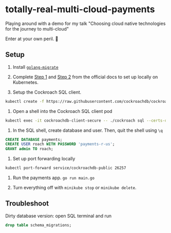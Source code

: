# totally-real-multi-cloud-payments
Playing around with a demo for my talk "Choosing cloud native technologies for the journey to multi-cloud"

Enter at your own peril. 🙈

## Setup
1. Install [`golang-migrate`](https://github.com/golang-migrate/migrate/tree/master/cmd/migrate)
1. Complete [Step 1](https://www.cockroachlabs.com/docs/v21.2/orchestrate-a-local-cluster-with-kubernetes.html#step-1-start-kubernetes) and [Step 2](https://www.cockroachlabs.com/docs/v21.2/orchestrate-a-local-cluster-with-kubernetes.html#step-2-start-cockroachdb) from the official docs to set up locally on Kubernetes.

1. Setup the Cockroach SQL client.
```bash
kubectl create -f https://raw.githubusercontent.com/cockroachdb/cockroach-operator/master/examples/client-secure-operator.yaml
```

1. Open a shell into the Cockroach SQL client pod 
```bash
kubectl exec -it cockroachdb-client-secure -- ./cockroach sql --certs-dir=/cockroach/cockroach-certs --host=cockroachdb-public
```

1. In the SQL shell, create database and user. Then, quit the shell using `\q`
```sql
CREATE DATABASE payments;
CREATE USER roach WITH PASSWORD 'payments-r-us';
GRANT admin TO roach;
```

1. Set up port forwarding locally 
```bash
kubectl port-forward service/cockroachdb-public 26257
```
1. Run the payments app. `go run main.go`

1. Turn everything off with `minikube stop` or `minikube delete`.

## Troubleshoot 
Dirty database version: open SQL terminal and run 
```sql
drop table schema_migrations;
```

